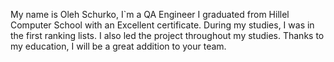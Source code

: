 My name is Oleh Schurko, I`m a QA Engineer 
I graduated from Hillel Computer School with an Excellent certificate.  During my studies, I was in the first ranking lists.  I also led the project throughout my studies.  Thanks to my education, I will be a great addition to your team.
